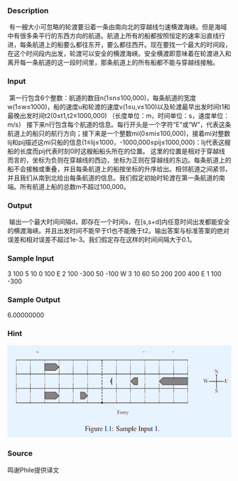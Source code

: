 
### Description
 有一艘大小可忽略的轮渡要沿着一条由南向北的穿越线匀速横渡海峡。但是海域中有很多条平行的东西方向的航道。航道上所有的船都按照恒定的速率沿直线行进，每条航道上的船要么都往东开，要么都往西开。现在要找一个最大的时间段，在这个时间段内出发，轮渡可以安全的横渡海峡。安全横渡即意味着在轮渡进入和离开每一条航道的这一段时间里，那条航道上的所有船都不能与穿越线接触。
### Input
 第一行包含6个整数：航道的数目n(1≤n≤100,000)，每条航道的宽度w(1≤w≤1000)，船的速度u和轮渡的速度v(1≤u,v≤100)以及轮渡最早出发时间t1和最晚出发时间t2(0≤t1,t2≤1000,000) （长度单位：m，时间单位：s，速度单位：m/s）
接下来n行包含每个航道的信息。每行开头是一个字符“E”或“W”，代表这条航道上的船只的航行方向；接下来是一个整数mi(0≤mi≤100,000)，接着mi对整数lij和pij描述这mi只船的信息(1≤lij≤1000，-1000,000≤pij≤1000,000)：lij代表这艘船的长度而pij代表时刻0时这艘船船头所在的位置。
这里的位置是相对于穿越线而言的，坐标为负则在穿越线的西边，坐标为正则在穿越线的东边。每条航道上的船不会接触或重叠，并且每条航道上的船按坐标的升序给出。相邻航道之间紧邻，并且我们从南到北给出每条航道的信息。我们假定初始时轮渡在第一条航道的南端。所有航道上船的总数m不超过100,000。
### Output
 输出一个最大时间间隔d，即存在一个时间s，在[s,s+d]内任意时间出发都能安全的横渡海峡。并且出发时间不能早于t1也不能晚于t2。输出答案与标准答案的绝对误差和相对误差不超过1e-3。我们假定存在这样的时间间隔大于0.1。
### Sample Input
3 100 5 10 0 100
E 2 100 -300 50 -100
W 3 10 60 50 200 200 400
E 1 100 -300
### Sample Output
6.00000000

### Hint
![](/JudgeOnline/upload/201509/11.jpg)
### Source
鸣谢Phile提供译文